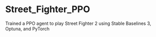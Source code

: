 # Street_Fighter_PPO
Trained a PPO agent to play Street Fighter 2 using Stable Baselines 3, Optuna, and PyTorch
